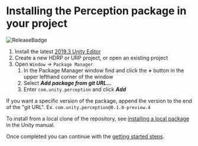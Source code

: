 # Installing the Perception package in your project

![ReleaseBadge](https://badge-proxy.cds.internal.unity3d.com/5ab9a162-9dd0-4ba1-ba41-cf25378a927a)

1. Install the latest [2019.3 Unity Editor](https://unity.com/releases/2019-4) 
1. Create a new HDRP or URP project, or open an existing project
1. Open `Window` ->  `Package Manager`
	1. In the Package Manager window find and click the ***+*** button in the upper lefthand corner of the window
	1. Select ***Add package from git URL...***
	1. Enter `com.unity.perception` and click ***Add***

If you want a specific version of the package, append the version to the end of the "git URL". Ex. `com.unity.perception@0.1.0-preview.4`

To install from a local clone of the repository, see [installing a local package](https://docs.unity3d.com/Manual/upm-ui-local.html) in the Unity manual.

Once completed you can continue with the [getting started steps](GettingStarted.md).
